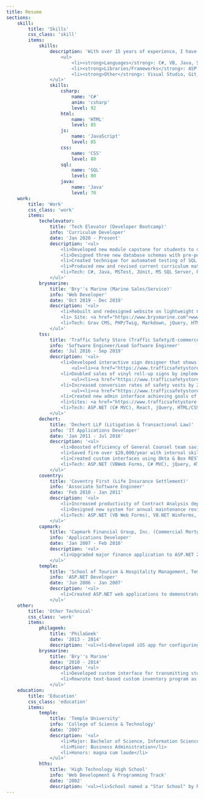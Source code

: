 ```yaml
---
title: Resume
sections:
    skill:
        title: 'Skills'
        css_class: 'skill'
        items:
            skills:
                description: 'With over 15 years of experience, I have worked with a variety of languages, ranging from the .NET ecosystem to web technologies to open-source languages.
                    <ul>
                        <li><strong>Languages</strong>: C#, VB, Java, SQL, HTML, CSS, JavaScript, PHP, Twig, PowerShell, Bash</li>
                        <li><strong>Libraries/Frameworks</strong>: ASP.NET (MVC & Web Forms), LINQ, Entity Framework, jQuery, React, Vue.js</li>
                        <li><strong>Other</strong>: Visual Studio, Git, GitHub, GitLab, TeamCity, Octopus Deploy, Grunt, npm, TFS, Microsoft SSRS, Microsoft SSIS, Grav</li>
                </ul>'
                skills:
                    csharp:
                        name: 'C#'
                        anim: 'csharp'
                        level: 92
                    html:
                        name: 'HTML'
                        level: 85
                    js:
                        name: 'JavaScript'
                        level: 85
                    css:
                        name: 'CSS'
                        level: 80
                    sql:
                        name: 'SQL'
                        level: 80
                    java:
                        name: 'Java'
                        level: 70
    work:
        title: 'Work'
        css_class: 'work'
        items:
            techelevator:
                title: 'Tech Elevator (Developer Bootcamp)'
                info: 'Curriculum Developer'
                date: 'Jan 2020 - Present'
                description: '<ul>
                    <li>Developed new module capstone for students to demonstrate knowledge in client/server web API code and SQL backed storage through DAO classes.</li>
                    <li>Designed three new database schemas with pre-populated data for students to learn SQL statements, joins, and aggregate functions.</li>
                    <li>Created technique for automated testing of SQL exercises using unit testing framework and not give away solutions to students.</li>
                    <li>Produced new and revised current curriculum materials—tutorials, exercises, reading content, quizzes, and instructor lecture notes. Ported content between C# and Java.</li>
                    <li>Tech: C#, Java, MSTest, JUnit, MS SQL Server, PostgreSQL, Vue.js, HTML/CSS/JS, Docker, Markdown</li>
                </ul>'
            brysmarine:
                title: 'Bry''s Marine (Marine Sales/Service)'
                info: 'Web Developer'
                date: 'Oct 2019 - Dec 2019'
                description: '<ul>
                    <li>Rebuilt and redesigned website on lightweight CMS with focus on SEO and better user experience.</li>
                    <li> Site: <a href="https://www.brysmarine.com">www.brysmarine.com</a></li>
                    <li>Tech: Grav CMS, PHP/Twig, Markdown, jQuery, HTML/CSS/JS, DreamHost, Cloudinary</li>
                </ul>'
            tss:
                title: 'Traffic Safety Store (Traffic Safety/E-commerce)'
                info: 'Software Engineer/Lead Software Engineer'
                date: 'Jul 2016 - Sep 2019'
                description: '<ul>
                    <li>Developed interactive sign designer that shows live preview as customer types and changes font size, color, and positioning. Resulted in more than $36,000 of additional sales in first 6 months.
                        <ul><li><a href="https://www.trafficsafetystore.com/product/customization?productoptionid=4625">www.trafficsafetystore.com/product/customization?productoptionid=4625</a></li></ul></li>
                    <li>Doubled sales of vinyl roll-up signs by implementing new stylish interface with built-in search that brings the most relevant signs to the top, and supporting hundreds of different sign legends.
                        <ul><li><a href="https://www.trafficsafetystore.com/traffic-signs/roll-up-48">www.trafficsafetystore.com/traffic-signs/roll-up-48</a></li></ul></li>
                    <li>Increased conversion rates of safety vests by 20% with enhanced site search and filtering capabilities that gave customers the ability to find products by size, color, material, and ANSI safety rating quickly.
                        <ul><li><a href="https://www.trafficsafetystore.com/safety-vests">www.trafficsafetystore.com/safety-vests</a></li></ul></li>
                    <li>Created new admin interface achieving goals of unified login across allsites, better visibility into e-commerce & phone orders, and toggling on-sale/out-of-stock quickly for multiple products.</li>
                    <li>Sites: <a href="https://www.trafficsafetystore.com">trafficsafetystore.com</a>, <a href="https://parkingblock.com">parkingblock.com</a>, <a href="https://www.trafficcones.com">trafficcones.com</a>, <a href="https://www.airportsafetystore.com">airportsafetystore.com</a></li>
                    <li>Tech: ASP.NET (C# MVC), React, jQuery, HTML/CSS/JS, MS SQL Server, SSRS, Elasticsearch, Cloudinary</li>
                </ul>'
            dechert:
                title: 'Dechert LLP (Litigation & Transactional Law)'
                info: 'IT Applications Developer'
                date: 'Jan 2011 - Jul 2016'
                description: '<ul>
                    <li>Boosted efficiency of General Counsel team saving over 10 hours/week with system to record ethical screens, manage access lists, and automatically secure digital documents & workspaces.</li>
                    <li>Saved firm over $20,000/year with internal skills & experience tracking application. Developed dynamic and interactive front end based on Photoshop mockups designed by marketing department.</li>
                    <li>Created custom interfaces using Okta & Box REST APIs to enable more customer service functions to be done by the Help Desk and IT Operations groups. Resulted in less customer frustration and downtime.</li>
                    <li>Tech: ASP.NET (VBWeb Forms, C# MVC), jQuery, HTML/CSS/JS, MS SQL Server, SSRS, SSIS, iManage</li>
                </ul>'
            coventry:
                title: 'Coventry First (Life Insurance Settlement)'
                info: 'Associate Software Engineer'
                date: 'Feb 2010 - Jan 2011'
                description: '<ul>
                    <li>Increased productivity of Contract Analysis department by enhancing key system, enabling more data to be captured and tasks done more efficiently. Analyst daily calls increased 10-20% and significantly reduced backlog.</li>
                    <li>Designed new system for annual maintenance review workflow with new approval request form and ability to track approval history. Decreased complexity of process, made less error prone, and less frustrating to the users.</li>
                    <li>Tech: ASP.NET (VB Web Forms), VB.NET WinForms, HTML/CSS/JS, MS SQL Server</li>
                </ul>'
            capmark:
                title: 'Capmark Financial Group, Inc. (Commercial Mortgage)'
                info: 'Applications Developer'
                date: 'Jan 2007 - Feb 2010'
                description: '<ul>
                    <li>Upgraded major finance application to ASP.NET 2.0 and implemented new features from business requests. Worked with QA department to ensure full coverage of testing and an error-free release.</li>
                </ul>'
            temple:
                title: 'School of Tourism & Hospitality Management, Temple University (Education)'
                info: 'ASP.NET Developer'
                date: 'Jun 2006 - Jan 2007'
                description: '<ul>
                    <li>Created ASP.NET web applications to demonstrate improved business methods for professionals in hospitality management, event planning, and risk prevention.</li>
                </ul>'
    other:
        title: 'Other Technical'
        css_class: 'work'
        items:
            philageek:
                title: 'PhilaGeek'
                date: '2013 - 2014'
                description: '<ul><li>Developed iOS app for configuring routers running third-party firmware DD-WRT.</li></ul>'
            brysmarine:
                title: 'Bry''s Marine'
                date: '2010 - 2014'
                description: '<ul>
                    <li>Developed custom interface for transmitting store inventory to manufacturer database searchable by all North American marine dealers. Part sales increased 10% helping clear out older and obsolete parts.</li>
                    <li>Rewrote text-based custom inventory program as WinForms application for use on Windows 7.</li>
                </ul>'
    education:
        title: 'Education'
        css_class: 'education'
        items:
            temple:
                title: 'Temple University'
                info: 'College of Science & Technology'
                date: '2007'
                description: '<ul>
                    <li>Major: Bachelor of Science, Information Science & Technology</li>
                    <li>Minor: Business Administration</li>
                    <li>Honors: magna cum laude</li>
                </ul>'
            hths:
                title: 'High Technology High School'
                info: 'Web Development & Programming Track'
                date: '2002'
                description: '<ul><li>School named a "Star School" by NJ Department of Education, recipient of National Blue Ribbon Award, and consistently ranked within the top 20 high schools of New Jersey & US by many news organizations.</li></ul>'
---
```


